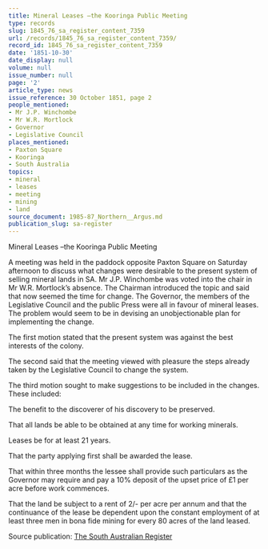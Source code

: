 ```yaml
---
title: Mineral Leases –the Kooringa Public Meeting
type: records
slug: 1845_76_sa_register_content_7359
url: /records/1845_76_sa_register_content_7359/
record_id: 1845_76_sa_register_content_7359
date: '1851-10-30'
date_display: null
volume: null
issue_number: null
page: '2'
article_type: news
issue_reference: 30 October 1851, page 2
people_mentioned:
- Mr J.P. Winchombe
- Mr W.R. Mortlock
- Governor
- Legislative Council
places_mentioned:
- Paxton Square
- Kooringa
- South Australia
topics:
- mineral
- leases
- meeting
- mining
- land
source_document: 1985-87_Northern__Argus.md
publication_slug: sa-register
---
```


Mineral Leases –the Kooringa Public Meeting

A meeting was held in the paddock opposite Paxton Square on Saturday afternoon to discuss what changes were desirable to the present system of selling mineral lands in SA.  Mr J.P. Winchombe was voted into the chair in Mr W.R. Mortlock’s absence.  The Chairman introduced the topic and said that now seemed the time for change.  The Governor, the members of the Legislative Council and the public Press were all in favour of mineral leases.  The problem would seem to be in devising an unobjectionable plan for implementing the change.

The first motion stated that the present system was against the best interests of the colony.

The second said that the meeting viewed with pleasure the steps already taken by the Legislative Council to change the system.

The third motion sought to make suggestions to be included in the changes.  These included:

The benefit to the discoverer of his discovery to be preserved.

That all lands be able to be obtained at any time for working minerals.

Leases be for at least 21 years.

That the party applying first shall be awarded the lease.

That within three months the lessee shall provide such particulars as the Governor may require and pay a 10% deposit of the upset price of £1 per acre before work commences.

That the land be subject to a rent of 2/- per acre per annum and that the continuance of the lease be dependent upon the constant employment of at least three men in bona fide mining for every 80 acres of the land leased.

Source publication: [The South Australian Register](/publications/sa-register/)
